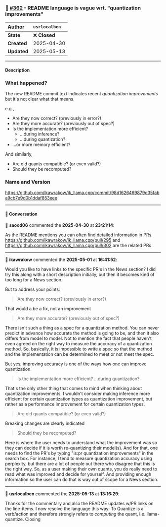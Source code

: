 ### 📝 [#362](https://github.com/ikawrakow/ik_llama.cpp/issues/362) - README language is vague wrt. \"quantization improvements\"

| **Author** | `usrlocalben` |
| :--- | :--- |
| **State** | ❌ **Closed** |
| **Created** | 2025-04-30 |
| **Updated** | 2025-05-13 |

---

#### Description

### What happened?

The new README commit text indicates recent _quantization improvements_ but it's not clear what that means.

e.g.,
- Are they now correct? (previously in error?)
- Are they more accurate? (previously out of spec?)
- Is the implementation more efficient?
  - ...during inference?
  - ...during quantization?
- ...or more memory efficient?

And similarly,
- Are old quants compatible? (or even valid?)
- Should they be recomputed? 


### Name and Version

https://github.com/ikawrakow/ik_llama.cpp/commit/98d1626469879d35faba9cb7e9d0b1ddaf853eee

---

#### 💬 Conversation

👤 **saood06** commented the **2025-04-30** at **23:21:14**:<br>

As the README mentions you can often find detailed information in PRs. https://github.com/ikawrakow/ik_llama.cpp/pull/295 and  https://github.com/ikawrakow/ik_llama.cpp/pull/302 are the related PRs

---

👤 **ikawrakow** commented the **2025-05-01** at **16:41:52**:<br>

Would you like to have links to the specific PR's in the News section? I did try this along with a short description initially, but then it becomes kind of too long for a News section.

But to address your points:

> Are they now correct? (previously in error?)

That would a be a fix, not an improvement

> Are they more accurate? (previously out of spec?)

There isn't such a thing as a spec for a quantization method. You can never predict in advance how accurate the method is going to be, and then it also differs from model to model. Not to mention the fact that people haven't even agreed on the right way to measure the accuracy of a quantization method. So, basically, it is impossible to write a spec so that the method and the implementation can be determined to meet or not  meet the spec.

But yes, improving accuracy is one of the ways how one can improve quantization.

> Is the implementation more efficient?
> ...during quantization?

That's the only other thing that comes to mind when thinking about quantization improvements. I wouldn't consider making inference more efficient for certain quantization types as quantization improvement, but rather as a performance improvement for certain quantization types.  

> Are old quants compatible? (or even valid?)

Breaking changes are clearly indicated

> Should they be recomputed?

Here is where the user needs to understand what the improvement was so they can decide if it is worth re-quantizing their model(s). And for that, one needs to find the PR's by typing "is:pr quantization improvements" in the search box. For instance, I tend to measure quantization accuracy using perplexity, but there are a lot of people out there who disagree that this is the right way. So, as a user making their own quants, you do really need to read what was improved and decide for yourself. And providing enough information so the user can do that is way out of scope for a News section.

---

👤 **usrlocalben** commented the **2025-05-13** at **13:16:29**:<br>

Thanks for the commentary and also the README updates w/PR links on the line-items. I now resolve the language this way: To Quantize is a verb/action and therefore strongly refers to _computing_ the quant, i.e. llama-quantize. Closing